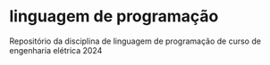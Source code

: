 # linguagem de programação 
Repositório da disciplina de linguagem de programação de curso de engenharia elétrica 2024
